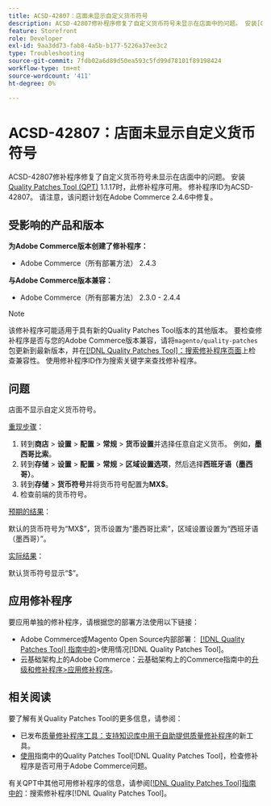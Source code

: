 ```yaml
---
title: ACSD-42807：店面未显示自定义货币符号
description: ACSD-42807修补程序修复了自定义货币符号未显示在店面中的问题。 安装[Quality Patches Tool (QPT)](https://experienceleague.adobe.com/en/docs/commerce-operations/tools/quality-patches-tool/quality-patches-tool-to-self-serve-quality-patches) 1.1.17后，即可使用此修补程序。 修补程序ID为ACSD-42807。 请注意，该问题计划在Adobe Commerce 2.4.6中修复。
feature: Storefront
role: Developer
exl-id: 9aa3dd73-fab8-4a5b-b177-5226a37ee3c2
type: Troubleshooting
source-git-commit: 7fdb02a6d89d50ea593c5fd99d78101f89198424
workflow-type: tm+mt
source-wordcount: '411'
ht-degree: 0%

---
```


# ACSD-42807：店面未显示自定义货币符号

ACSD-42807修补程序修复了自定义货币符号未显示在店面中的问题。 安装[Quality Patches Tool (QPT)](https://experienceleague.adobe.com/en/docs/commerce-operations/tools/quality-patches-tool/quality-patches-tool-to-self-serve-quality-patches) 1.1.17时，此修补程序可用。 修补程序ID为ACSD-42807。 请注意，该问题计划在Adobe Commerce 2.4.6中修复。

## 受影响的产品和版本

**为Adobe Commerce版本创建了修补程序：**

* Adobe Commerce（所有部署方法） 2.4.3

**与Adobe Commerce版本兼容：**

* Adobe Commerce（所有部署方法） 2.3.0 - 2.4.4

>[!NOTE]
>
>该修补程序可能适用于具有新的Quality Patches Tool版本的其他版本。 要检查修补程序是否与您的Adobe Commerce版本兼容，请将`magento/quality-patches`包更新到最新版本，并在[[!DNL Quality Patches Tool]：搜索修补程序页面](https://experienceleague.adobe.com/en/docs/commerce-operations/tools/quality-patches-tool/quality-patches-tool-to-self-serve-quality-patches)上检查兼容性。 使用修补程序ID作为搜索关键字来查找修补程序。

## 问题

店面不显示自定义货币符号。

<u>重现步骤</u>：

1. 转到&#x200B;**商店** > **设置** > **配置** > **常规** > **货币设置**&#x200B;并选择任意自定义货币。 例如，**墨西哥比索**。
1. 转到&#x200B;**存储** > **设置** > **配置** > **常规** > **区域设置选项**，然后选择&#x200B;**西班牙语（墨西哥）**。
1. 转到&#x200B;**存储** > **货币符号**&#x200B;并将货币符号配置为&#x200B;**MX$**。
1. 检查前端的货币符号。

<u>预期的结果</u>：

默认的货币符号为“MX$”，货币设置为“墨西哥比索”，区域设置设置为“西班牙语（墨西哥）”。

<u>实际结果</u>：

默认货币符号显示“$”。

## 应用修补程序

要应用单独的修补程序，请根据您的部署方法使用以下链接：

* Adobe Commerce或Magento Open Source内部部署： [[!DNL Quality Patches Tool] 指南中的](/help/tools/quality-patches-tool/usage.md)>使用情况[!DNL Quality Patches Tool]。
* 云基础架构上的Adobe Commerce：云基础架构上的Commerce指南中的[升级和修补程序>应用修补程序](https://experienceleague.adobe.com/docs/commerce-cloud-service/user-guide/develop/upgrade/apply-patches.html)。

## 相关阅读

要了解有关Quality Patches Tool的更多信息，请参阅：

* 已发布[质量修补程序工具：支持知识库中用于自助提供质量修补程序](https://experienceleague.adobe.com/en/docs/commerce-operations/tools/quality-patches-tool/quality-patches-tool-to-self-serve-quality-patches)的新工具。
* [使用](/help/tools/quality-patches-tool/patches-available-in-qpt/check-patch-for-magento-issue-with-magento-quality-patches.md)指南中的Quality Patches Tool[!DNL Quality Patches Tool]，检查修补程序是否可用于Adobe Commerce问题。

有关QPT中其他可用修补程序的信息，请参阅[[!DNL Quality Patches Tool]指南中的](https://experienceleague.adobe.com/tools/commerce-quality-patches/index.html)：搜索修补程序[!DNL Quality Patches Tool]。
